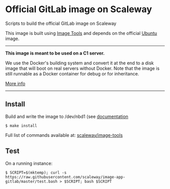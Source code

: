 Official GitLab image on Scaleway
=================================

Scripts to build the official GitLab image on Scaleway

This image is built using [Image Tools](https://github.com/scaleway/image-tools) and depends on the official [Ubuntu](https://github.com/scaleway/image-ubuntu) image.

---

**This image is meant to be used on a C1 server.**

We use the Docker's building system and convert it at the end to a disk image that will boot on real servers without Docker. Note that the image is still runnable as a Docker container for debug or for inheritance.

[More info](https://github.com/scaleway/image-tools#docker-based-builder)

---

Install
-------

Build and write the image to /dev/nbd1 (see [documentation](https://www.scaleway.com/docs/create-an-image-with-docker)

    $ make install

Full list of commands available at: [scaleway/image-tools](https://github.com/scaleway/image-tools/tree/master#commands)

Test
----

On a running instance:

    $ SCRIPT=$(mktemp); curl -s https://raw.githubusercontent.com/scaleway/image-app-gitlab/master/test.bash > $SCRIPT; bash $SCRIPT
